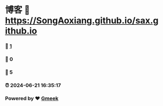 # 博客 :link: https://SongAoxiang.github.io/sax.github.io 
### :page_facing_up: [1](https://SongAoxiang.github.io/sax.github.io/tag.html) 
### :speech_balloon: 0 
### :hibiscus: 5 
### :alarm_clock: 2024-06-21 16:35:17 
### Powered by :heart: [Gmeek](https://github.com/Meekdai/Gmeek)
